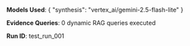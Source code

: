 **Models Used**: {
  "synthesis": "vertex_ai/gemini-2.5-flash-lite"
}

**Evidence Queries**: 0 dynamic RAG queries executed

**Run ID**: test_run_001